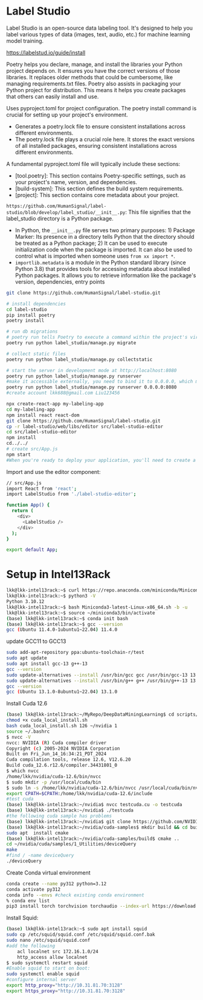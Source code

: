 
# Label Studio
Label Studio is an open-source data labeling tool. It's designed to help you label various types of data (images, text, audio, etc.) for machine learning model training.

https://labelstud.io/guide/install

Poetry helps you declare, manage, and install the libraries your Python project depends on. It ensures you have the correct versions of those libraries. It replaces older methods that could be cumbersome, like managing requirements.txt files. Poetry also assists in packaging your Python project for distribution. This means it helps you create packages that others can easily install and use.

Uses pyproject.toml for project configuration. The poetry install command is crucial for setting up your project's environment.
* Generates a poetry.lock file to ensure consistent installations across different environments. 
* The poetry.lock file plays a crucial role here. It stores the exact versions of all installed packages, ensuring consistent installations across different environments.


A fundamental pyproject.toml file will typically include these sections:
* [tool.poetry]: This section contains Poetry-specific settings, such as your project's name, version, and dependencies.
* [build-system]: This section defines the build system requirements.
* [project]: This section contains core metadata about your project.

`https://github.com/HumanSignal/label-studio/blob/develop/label_studio/__init__.py`: This file signifies that the label_studio directory is a Python package. 
* In Python, the `__init__.py` file serves two primary purposes: 1) Package Marker: Its presence in a directory tells Python that the directory should be treated as a Python package; 2) It can be used to execute initialization code when the package is imported. It can also be used to control what is imported when someone uses `from xx import *`.
* `importlib.metadata` is a module in the Python standard library (since Python 3.8) that provides tools for accessing metadata about installed Python packages. It allows you to retrieve information like the package's version, dependencies, entry points


```bash
git clone https://github.com/HumanSignal/label-studio.git

# install dependencies
cd label-studio
pip install poetry
poetry install

# run db migrations
# poetry run tells Poetry to execute a command within the project's virtual environment.
poetry run python label_studio/manage.py migrate

# collect static files
poetry run python label_studio/manage.py collectstatic

# start the server in development mode at http://localhost:8080
poetry run python label_studio/manage.py runserver
#make it accessible externally, you need to bind it to 0.0.0.0, which means it will listen on all available network interfaces.
poetry run python label_studio/manage.py runserver 0.0.0.0:8080
#create account lkk688@gmail.com Liu123456
```


```bash
npx create-react-app my-labeling-app
cd my-labeling-app
npm install react react-dom
git clone https://github.com/HumanSignal/label-studio.git
cp -r label-studio/web/libs/editor src/label-studio-editor
cd src/label-studio-editor
npm install
cd../../
# create src/App.js
npm start
#When you're ready to deploy your application, you'll need to create a production build using npm run build.
```

Import and use the editor component:
```bash
// src/App.js
import React from 'react';
import LabelStudio from './label-studio-editor';

function App() {
  return (
    <div>
      <LabelStudio />
    </div>
  );
}

export default App;
```

# Setup in Intel13Rack
```bash
lkk@lkk-intel13rack:~$ curl https://repo.anaconda.com/miniconda/Miniconda3-latest-Linux-x86_64.sh -o Miniconda3-latest-Linux-x86_64.sh
lkk@lkk-intel13rack:~$ python3 -V
Python 3.10.12
lkk@lkk-intel13rack:~$ bash Miniconda3-latest-Linux-x86_64.sh -b -u
lkk@lkk-intel13rack:~$ source ~/miniconda3/bin/activate
(base) lkk@lkk-intel13rack:~$ conda init bash
(base) lkk@lkk-intel13rack:~$ gcc --version
gcc (Ubuntu 11.4.0-1ubuntu1~22.04) 11.4.0
```

update GCC11 to GCC13
```bash
sudo add-apt-repository ppa:ubuntu-toolchain-r/test
sudo apt update
sudo apt install gcc-13 g++-13
gcc --version
sudo update-alternatives --install /usr/bin/gcc gcc /usr/bin/gcc-13 13
sudo update-alternatives --install /usr/bin/g++ g++ /usr/bin/g++-13 13
gcc --version
gcc (Ubuntu 13.1.0-8ubuntu1~22.04) 13.1.0
```

Install Cuda 12.6
```bash
(base) lkk@lkk-intel13rack:~/MyRepo/DeepDataMiningLearning$ cd scripts/
chmod +x cuda_local_install.sh
bash cuda_local_install.sh 126 ~/nvidia 1
source ~/.bashrc
$ nvcc -V
nvcc: NVIDIA (R) Cuda compiler driver
Copyright (c) 2005-2024 NVIDIA Corporation
Built on Fri_Jun_14_16:34:21_PDT_2024
Cuda compilation tools, release 12.6, V12.6.20
Build cuda_12.6.r12.6/compiler.34431801_0
$ which nvcc
/home/lkk/nvidia/cuda-12.6/bin/nvcc
$ sudo mkdir -p /usr/local/cuda/bin
$ sudo ln -s /home/lkk/nvidia/cuda-12.6/bin/nvcc /usr/local/cuda/bin/nvcc
export CPATH=$CPATH:/home/lkk/nvidia/cuda-12.6/include
#test cuda
(base) lkk@lkk-intel13rack:~/nvidia$ nvcc testcuda.cu -o testcuda
(base) lkk@lkk-intel13rack:~/nvidia$ ./testcuda
#the following cuda sample has problems
(base) lkk@lkk-intel13rack:~/nvidia$ git clone https://github.com/NVIDIA/cuda-samples.git
(base) lkk@lkk-intel13rack:~/nvidia/cuda-samples$ mkdir build && cd build
sudo apt  install cmake
(base) lkk@lkk-intel13rack:~/nvidia/cuda-samples/build$ cmake ..
cd ~/nvidia/cuda/samples/1_Utilities/deviceQuery
make
#find / -name deviceQuery
./deviceQuery
```

Create Conda virtual environment
```bash
conda create --name py312 python=3.12
conda activate py312
conda info --envs #check existing conda environment
% conda env list
pip3 install torch torchvision torchaudio --index-url https://download.pytorch.org/whl/cu126
```

Install Squid:
```bash
(base) lkk@lkk-intel13rack:~$ sudo apt install squid
sudo cp /etc/squid/squid.conf /etc/squid/squid.conf.bak
sudo nano /etc/squid/squid.conf
#add the following
    acl localnet src 172.16.1.0/24
    http_access allow localnet
$ sudo systemctl restart squid
#Enable squid to start on boot:
sudo systemctl enable squid
#configure internal server
export http_proxy="http://10.31.81.70:3128"
export https_proxy="http://10.31.81.70:3128"
```